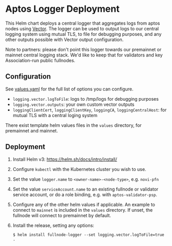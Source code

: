 Aptos Logger Deployment
================================

This Helm chart deploys a central logger that aggregates logs from aptos nodes
using [Vector][]. The logger can be used to output logs to our central logging
system using mutual TLS, to file for debugging purposes, and any other outputs
possible with Vector output configuration.

Note to partners: please don't point this logger towards our premainnet or mainnet
central logging stack. We'd like to keep that for validators and key Association-run
public fullnodes.

Configuration
-------------

See [values.yaml][] for the full list of options you can configure.

* `logging.vector.logToFile`: logs to /tmp/logs for debugging purposes
* `logging.vector.outputs`: your own custom vector outputs
* `loggingClientCert`, `loggingClientKey`, `loggingCA`, `loggingCentralHost`: for mutual TLS with a central loging system

There exist template helm values files in the `values` directory, for premainnet and mainnet.

Deployment
----------

1. Install Helm v3: https://helm.sh/docs/intro/install/
2. Configure `kubectl` with the Kubernetes cluster you wish to use.
3. Set the value `logger.name` to `<owner-name>-<node-type>`, e.g. `novi-pfn`
4. Set the value `serviceAccount.name` to an existing fullnode or validator service account, or do a role binding, e.g. with `aptos-validator-psp`.
5. Configure any of the other helm values if applicable. An example to connect to `mainnet` is included in the `values` directory. If unset, the fullnode will connect to premainnet by default.
6. Install the release, setting any options:

       $ helm install fullnode-logger --set logging.vector.logToFile=true .

[Vector]: https://vector.dev/
[values.yaml]: values.yaml
